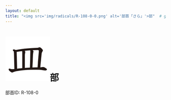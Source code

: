 ```yaml
---
layout: default
title: "<img src='img/radicals/R-108-0-0.png' alt='部首「さら」'>部"  # glyphをタイトルに使用
---
```


# <img src='img/radicals/R-108-0-0.png' alt='部首「さら」'>部
部首ID: R-108-0
